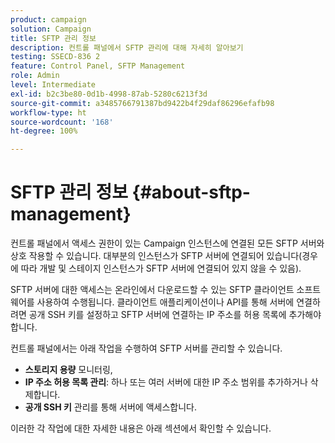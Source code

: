 ```yaml
---
product: campaign
solution: Campaign
title: SFTP 관리 정보
description: 컨트롤 패널에서 SFTP 관리에 대해 자세히 알아보기
testing: SSECD-836 2
feature: Control Panel, SFTP Management
role: Admin
level: Intermediate
exl-id: b2c3be80-0d1b-4998-87ab-5280c6213f3d
source-git-commit: a3485766791387bd9422b4f29daf86296efafb98
workflow-type: ht
source-wordcount: '168'
ht-degree: 100%

---
```


# SFTP 관리 정보 {#about-sftp-management}

컨트롤 패널에서 액세스 권한이 있는 Campaign 인스턴스에 연결된 모든 SFTP 서버와 상호 작용할 수 있습니다. 대부분의 인스턴스가 SFTP 서버에 연결되어 있습니다(경우에 따라 개발 및 스테이지 인스턴스가 SFTP 서버에 연결되어 있지 않을 수 있음).

SFTP 서버에 대한 액세스는 온라인에서 다운로드할 수 있는 SFTP 클라이언트 소프트웨어를 사용하여 수행됩니다. 클라이언트 애플리케이션이나 API를 통해 서버에 연결하려면 공개 SSH 키를 설정하고 SFTP 서버에 연결하는 IP 주소를 허용 목록에 추가해야 합니다.

컨트롤 패널에서는 아래 작업을 수행하여 SFTP 서버를 관리할 수 있습니다.

* **스토리지 용량** 모니터링,
* **IP 주소 허용 목록 관리**: 하나 또는 여러 서버에 대한 IP 주소 범위를 추가하거나 삭제합니다.
* **공개 SSH 키** 관리를 통해 서버에 액세스합니다.

이러한 각 작업에 대한 자세한 내용은 아래 섹션에서 확인할 수 있습니다.
